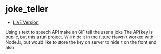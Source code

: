 # joke_teller
- [LIVE Version](https://harry2gks.github.io/joke_teller/)

Using a text to speech API make an GIF tell the user a joke
The API key is public, but this a fun project. Will hide it in the future
Haven't worked with NodeJs, but would like to store the key on server to hide it on the front end also


